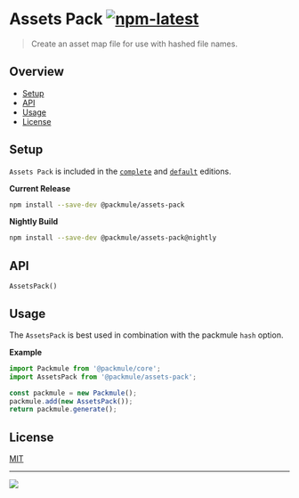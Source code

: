 # Assets Pack [![npm-latest]][npm]

> Create an asset map file for use with hashed file names.

## Overview

-   [Setup](#setup)
-   [API](#api)
-   [Usage](#usage)
-   [License](#license)

## Setup

`Assets Pack` is included in the [`complete`][edition-complete] and [`default`][edition-default] editions.

**Current Release**

```bash
npm install --save-dev @packmule/assets-pack
```

**Nightly Build**

```bash
npm install --save-dev @packmule/assets-pack@nightly
```

## API

`AssetsPack()`

## Usage

The `AssetsPack` is best used in combination with the packmule `hash` option.

**Example**

```typescript
import Packmule from '@packmule/core';
import AssetsPack from '@packmule/assets-pack';

const packmule = new Packmule();
packmule.add(new AssetsPack());
return packmule.generate();
```

## License

[MIT](https://choosealicense.com/licenses/mit/)

---

[<img src="https://avatars.githubusercontent.com/u/4364197?s=64">](https://www.pixelart.at/)

[packmule-hints]: https://www.npmjs.com/package/@packmule/core#hints
[packmule-api]: https://www.npmjs.com/package/@packmule/core#api
[npm]: https://www.npmjs.com/package/@packmule/assets-pack
[npm-latest]: https://img.shields.io/npm/v/@packmule/assets-pack/latest?color=%230AC2FF&label=release&style=for-the-badge
[edition-default]: https://www.npmjs.com/package/@packmule/default
[edition-complete]: https://www.npmjs.com/package/@packmule/complete
